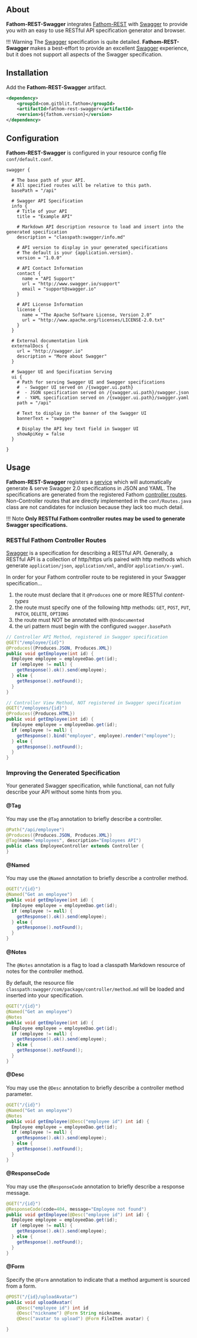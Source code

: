 ## About

**Fathom-REST-Swagger** integrates [Fathom-REST](rest.md) with [Swagger] to provide you with an easy to use RESTful API specification generator and browser.

!!! Warning
    The [Swagger] specification is quite detailed.  **Fathom-REST-Swagger** makes a best-effort to provide an excellent [Swagger] experience, but it does not support all aspects of the Swagger specification.

## Installation

Add the **Fathom-REST-Swagger** artifact.

```xml
<dependency>
    <groupId>com.gitblit.fathom</groupId>
    <artifactId>fathom-rest-swagger</artifactId>
    <version>${fathom.version}</version>
</dependency>
```

## Configuration

**Fathom-REST-Swagger** is configured in your resource config file `conf/default.conf`.

```hocon
swagger {

  # The base path of your API.
  # All specified routes will be relative to this path.
  basePath = "/api"

  # Swagger API Specification
  info {
    # Title of your API
    title = "Example API"

    # Markdown API description resource to load and insert into the generated specification
    description = "classpath:swagger/info.md"

    # API version to display in your generated specifications
    # The default is your {application.version}.
    version = "1.0.0"

    # API Contact Information
    contact {
      name = "API Support"
      url = "http://www.swagger.io/support"
      email = "support@swagger.io"
    }

    # API License Information
    license {
      name = "The Apache Software License, Version 2.0"
      url = "http://www.apache.org/licenses/LICENSE-2.0.txt"
    }
  }

  # External documentation link
  externalDocs {
    url = "http://swagger.io"
    description = "More about Swagger"
  }

  # Swagger UI and Specification Serving
  ui {
    # Path for serving Swagger UI and Swagger specifications
    #  - Swagger UI served on /{swagger.ui.path}
    #  - JSON specification served on /{swagger.ui.path}/swagger.json
    #  - YAML specification served on /{swagger.ui.path}/swagger.yaml
    path = "/api"

    # Text to display in the banner of the Swagger UI
    bannerText = "swagger"

    # Display the API key text field in Swagger UI
    showApiKey = false
  }

}
```

## Usage

**Fathom-REST-Swagger** registers a [service](services.md) which will automatically generate & serve Swagger 2.0 specifications in JSON and YAML.  The specifications are generated from the registered Fathom [controller routes](/rest/#controllers).  Non-Controller routes that are directly implemented in the `conf/Routes.java` class are not candidates for inclusion because they lack too much detail.

!!! Note
    **Only RESTful Fathom controller routes may be used to generate Swagger specifications.**

### RESTful Fathom Controller Routes

[Swagger] is a specification for describing a RESTful API.  Generally, a RESTful API is a collection of http/https urls paired with http methods which generate `application/json`, `application/xml`, and/or `application/x-yaml`.

In order for your Fathom controller route to be registered in your Swagger specification...

1. the route must declare that it `@Produces` one or more RESTful *content-types*
2. the route must specify one of the following http methods: `GET`, `POST`, `PUT`, `PATCH`, `DELETE`, `OPTIONS`
3. the route must NOT be annotated with `@Undocumented`
4. the uri pattern must begin with the configured `swagger.basePath`

```java
// Controller API Method, registered in Swagger specification
@GET("/employee/{id}")
@Produces({Produces.JSON, Produces.XML})
public void getEmployee(int id) {
  Employee employee = employeeDao.get(id);
  if (employee != null) {
    getResponse().ok().send(employee);
  } else {
    getResponse().notFound();
  }
}

// Controller View Method, NOT registered in Swagger specification
@GET("/employees/{id}")
@Produces({Produces.HTML})
public void getEmployee(int id) {
  Employee employee = employeeDao.get(id);
  if (employee != null) {
    getResponse().bind("employee", employee).render("employee");
  } else {
    getResponse().notFound();
  }
}
```

### Improving the Generated Specification

Your generated Swagger specification, while functional, can not fully describe your API without some hints from you.

#### @Tag

You may use the `@Tag` annotation to briefly describe a controller.

```java
@Path("/api/employee")
@Produces({Produces.JSON, Produces.XML})
@Tag(name="employees", description="Employees API")
public class EmployeeController extends Controller {
}
```

#### @Named

You may use the `@Named` annotation to briefly describe a controller method.

```java
@GET("/{id}")
@Named("Get an employee")
public void getEmployee(int id) {
  Employee employee = employeeDao.get(id);
  if (employee != null) {
    getResponse().ok().send(employee);
  } else {
    getResponse().notFound();
  }
}
```

#### @Notes

The `@Notes` annotation is a flag to load a classpath Markdown resource of notes for the controller method.

By default, the resource file `classpath:swagger/com/package/controller/method.md` will be loaded and inserted into your specification.

```java
@GET("/{id}")
@Named("Get an employee")
@Notes
public void getEmployee(int id) {
  Employee employee = employeeDao.get(id);
  if (employee != null) {
    getResponse().ok().send(employee);
  } else {
    getResponse().notFound();
  }
}
```

#### @Desc

You may use the `@Desc` annotation to briefly describe a controller method parameter.

```java
@GET("/{id}")
@Named("Get an employee")
@Notes
public void getEmployee(@Desc("employee id") int id) {
  Employee employee = employeeDao.get(id);
  if (employee != null) {
    getResponse().ok().send(employee);
  } else {
    getResponse().notFound();
  }
}
```

#### @ResponseCode

You may use the `@ResponseCode` annotation to briefly describe a response message.

```java
@GET("/{id}")
@ResponseCode(code=404, message="Employee not found")
public void getEmployee(@Desc("employee id") int id) {
  Employee employee = employeeDao.get(id);
  if (employee != null) {
    getResponse().ok().send(employee);
  } else {
    getResponse().notFound();
  }
}
```

#### @Form

Specify the `@Form` annotation to indicate that a method argument is sourced from a form.

```java
@POST("/{id}/uploadAvatar")
public void uploadAvatar(
    @Desc("employee id") int id
    @Desc("nickname") @Form String nickname,
    @Desc("avatar to upload") @Form FileItem avatar) {

}
```

[Swagger]: http://swagger.io
